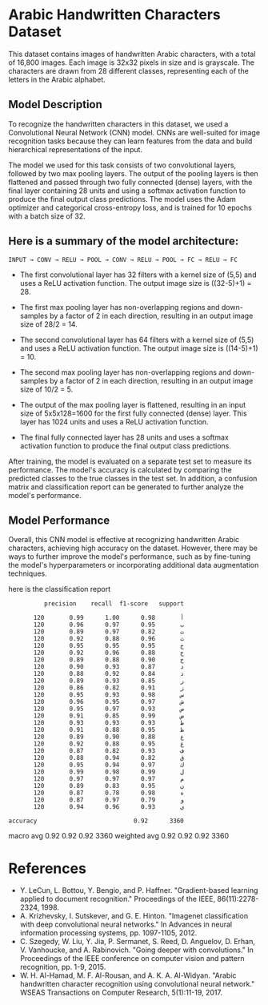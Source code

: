 # Arabic Handwritten Characters Dataset
This dataset contains images of handwritten Arabic characters, with a total of 16,800 images. Each image is 32x32 pixels in size and is grayscale. The characters are drawn from 28 different classes, representing each of the letters in the Arabic alphabet.

## Model Description
To recognize the handwritten characters in this dataset, we used a Convolutional Neural Network (CNN) model. CNNs are well-suited for image recognition tasks because they can learn features from the data and build hierarchical representations of the input.

The model we used for this task consists of two convolutional layers, followed by two max pooling layers. The output of the pooling layers is then flattened and passed through two fully connected (dense) layers, with the final layer containing 28 units and using a softmax activation function to produce the final output class predictions. The model uses the Adam optimizer and categorical cross-entropy loss, and is trained for 10 epochs with a batch size of 32.

## Here is a summary of the model architecture:

```
INPUT → CONV → RELU → POOL → CONV → RELU → POOL → FC → RELU → FC
```
* The first convolutional layer has 32 filters with a kernel size of (5,5) and uses a ReLU activation function. The output image size is ((32-5)+1) = 28.
* The first max pooling layer has non-overlapping regions and down-samples by a factor of 2 in each direction, resulting in an output image size of 28/2 = 14.
* The second convolutional layer has 64 filters with a kernel size of (5,5) and uses a ReLU activation function. The output image size is ((14-5)+1) = 10.
* The second max pooling layer has non-overlapping regions and down-samples by a factor of 2 in each direction, resulting in an output image size of 10/2 = 5.

* The output of the max pooling layer is flattened, resulting in an input size of 5x5x128=1600 for the first fully connected (dense) layer. This layer has 1024 units and uses a ReLU activation function.
* The final fully connected layer has 28 units and uses a softmax activation function to produce the final output class predictions.

After training, the model is evaluated on a separate test set to measure its performance. The model's accuracy is calculated by comparing the predicted classes to the true classes in the test set. In addition, a confusion matrix and classification report can be generated to further analyze the model's performance.

## Model Performance
Overall, this CNN model is effective at recognizing handwritten Arabic characters, achieving high accuracy on the dataset. However, there may be ways to further improve the model's performance, such as by fine-tuning the model's hyperparameters or incorporating additional data augmentation techniques.

here is the classification report

              precision    recall  f1-score   support

           أ       0.98      1.00      0.99       120
           ب       0.95      0.97      0.96       120
           ت       0.82      0.97      0.89       120
           ث       0.96      0.88      0.92       120
           ج       0.95      0.95      0.95       120
           ح       0.88      0.96      0.92       120
           خ       0.90      0.88      0.89       120
           د       0.87      0.93      0.90       120
           ذ       0.84      0.92      0.88       120
           ر       0.85      0.93      0.89       120
           ز       0.91      0.82      0.86       120
           س       0.98      0.93      0.95       120
           ش       0.97      0.95      0.96       120
           ص       0.93      0.97      0.95       120
           ض       0.99      0.85      0.91       120
           ط       0.93      0.93      0.93       120
           ظ       0.95      0.88      0.91       120
           ع       0.88      0.90      0.89       120
           غ       0.95      0.88      0.92       120
           ف       0.93      0.82      0.87       120
           ق       0.82      0.94      0.88       120
           ك       0.97      0.94      0.95       120
           ل       0.99      0.98      0.99       120
           م       0.97      0.97      0.97       120
           ن       0.95      0.83      0.89       120
           ه       0.98      0.78      0.87       120
           و       0.79      0.97      0.87       120
           ي       0.93      0.96      0.94       120

    accuracy                           0.92      3360
   macro avg       0.92      0.92      0.92      3360
weighted avg       0.92      0.92      0.92      3360

# References

* Y. LeCun, L. Bottou, Y. Bengio, and P. Haffner. "Gradient-based learning applied to document recognition." Proceedings of the IEEE, 86(11):2278-2324, 1998.
* A. Krizhevsky, I. Sutskever, and G. E. Hinton. "Imagenet classification with deep convolutional neural networks." In Advances in neural information processing systems, pp. 1097-1105, 2012.
* C. Szegedy, W. Liu, Y. Jia, P. Sermanet, S. Reed, D. Anguelov, D. Erhan, V. Vanhoucke, and A. Rabinovich. "Going deeper with convolutions." In Proceedings of the IEEE conference on computer vision and pattern recognition, pp. 1-9, 2015.
* W. H. Al-Hamad, M. F. Al-Rousan, and A. K. A. Al-Widyan. "Arabic handwritten character recognition using convolutional neural network." WSEAS Transactions on Computer Research, 5(1):11-19, 2017.